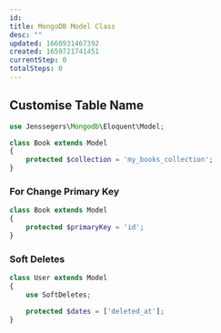 ```yaml
---
id: 
title: MongoDB Model Class
desc: ""
updated: 1660931467392
created: 1659721741451
currentStep: 0
totalSteps: 0
---
```


## Customise Table Name

```php
use Jenssegers\Mongodb\Eloquent\Model;

class Book extends Model
{
    protected $collection = 'my_books_collection';
}
```

### For Change Primary Key
```php
class Book extends Model
{
    protected $primaryKey = 'id';
}
```

### Soft Deletes
```php 
class User extends Model
{
    use SoftDeletes;

    protected $dates = ['deleted_at'];
}
```